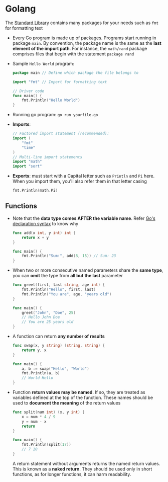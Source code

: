 # Golang

The [Standard Library](https://pkg.go.dev/std) contains many packages for your needs such as `fmt` for formatting text

- Every Go program is made up of packages. Programs start running in package `main`. By convention, the package name is the same as the **last element of the import path**. For instance, the `math/rand` package comprises files that begin with the statement `package rand`

- Sample `Hello World` program:

  ```go
  package main // Define which package the file belongs to

  import "fmt" // Import for formatting text

  // Driver code
  func main() {
      fmt.Println("Hello World")
  }
  ```

- Running go program: `go run yourfile.go`

- **Imports**:

  ```go
  // Factored import statement (recommended):
  import (
      "fmt"
      "time"
  )
  // Multi-line import statements
  import "math"
  import "sort"
  ```

- **Exports**: must start with a Capital letter such as `Println` and `Pi` here. When you import them, you'll also refer them in that letter casing

  ```go
  fmt.Println(math.Pi)
  ```

## Functions

- Note that the **data type comes AFTER the variable name**. Refer [Go's declaration syntax](https://go.dev/blog/declaration-syntax) to know why

  ```go
  func add(x int, y int) int {
      return x + y
  }

  func main() {
      fmt.Println("Sum:", add(8, 15)) // Sum: 23
  }
  ```

- When two or more consecutive named parameters share the **same type**, you can **omit** the type from **all but the last** parameter

  ```go
  func greet(first, last string, age int) {
      fmt.Println("Hello", first, last)
      fmt.Println("You are", age, "years old")
  }

  func main() {
      greet("John", "Doe", 25)
      // Hello John Doe
      // You are 25 years old
  }
  ```

- A function can return **any number of results**

  ```go
  func swap(x, y string) (string, string) {
      return y, x
  }

  func main() {
      a, b := swap("Hello", "World")
      fmt.Println(a, b)
      // World Hello
  }
  ```

- Function **return values may be named**. If so, they are treated as variables defined at the top of the function. These names should be used to **document the meaning** of the return values

  ```go
  func split(num int) (x, y int) {
      x = num * 4 / 9
      y = num - x
      return
  }

  func main() {
      fmt.Println(split(17))
      // 7 10
  }
  ```

  A return statement without arguments returns the named return values. This is known as a **naked return**. They should be used only in short functions, as for longer functions, it can harm readability.
